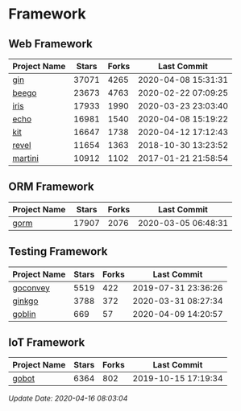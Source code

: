 # Framework

## Web Framework

| Project Name | Stars | Forks | Last Commit |
| ------------ | ----- | ----- | ----------- |
| [gin](https://github.com/gin-gonic/gin) | 37071 | 4265 | 2020-04-08 15:31:31 |
| [beego](https://github.com/astaxie/beego) | 23673 | 4763 | 2020-02-22 07:09:25 |
| [iris](https://github.com/kataras/iris) | 17933 | 1990 | 2020-03-23 23:03:40 |
| [echo](https://github.com/labstack/echo) | 16981 | 1540 | 2020-04-08 15:19:22 |
| [kit](https://github.com/go-kit/kit) | 16647 | 1738 | 2020-04-12 17:12:43 |
| [revel](https://github.com/revel/revel) | 11654 | 1363 | 2018-10-30 13:23:52 |
| [martini](https://github.com/go-martini/martini) | 10912 | 1102 | 2017-01-21 21:58:54 |

## ORM Framework

| Project Name | Stars | Forks | Last Commit |
| ------------ | ----- | ----- | ----------- |
| [gorm](https://github.com/jinzhu/gorm) | 17907 | 2076 | 2020-03-05 06:48:31 |

## Testing Framework

| Project Name | Stars | Forks | Last Commit |
| ------------ | ----- | ----- | ----------- |
| [goconvey](https://github.com/smartystreets/goconvey) | 5519 | 422 | 2019-07-31 23:36:26 |
| [ginkgo](https://github.com/onsi/ginkgo) | 3788 | 372 | 2020-03-31 08:27:34 |
| [goblin](https://github.com/franela/goblin) | 669 | 57 | 2020-04-09 14:20:57 |

## IoT Framework

| Project Name | Stars | Forks | Last Commit |
| ------------ | ----- | ----- | ----------- |
| [gobot](https://github.com/hybridgroup/gobot) | 6364 | 802 | 2019-10-15 17:19:34 |

*Update Date: 2020-04-16 08:03:04*